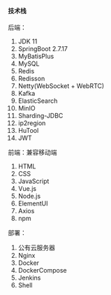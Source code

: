 #### 技术栈

后端：

1. JDK 11
2. SpringBoot 2.7.17
3. MyBatisPlus
4. MySQL
5. Redis
6. Redisson
7. Netty(WebSocket + WebRTC)
8. Kafka
9. ElasticSearch 
10. MinIO 
11. Sharding-JDBC 
12. ip2region 
13. HuTool 
14. JWT

前端：兼容移动端

1. HTML
2. CSS
3. JavaScript
4. Vue.js
5. Node.js
6. ElementUI
7. Axios
8. npm

部署：
1. 公有云服务器
2. Nginx 
3. Docker 
4. DockerCompose
5. Jenkins
6. Shell